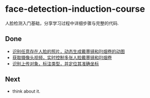 # face-detection-induction-course
人脸检测入门基础，分享学习过程中详细步骤与完整的代码.

## Done
* [识别任意存在人脸的照片，动态生成戴墨镜和叼烟卷的动图](input_static_pic_to_gif2_for_class.md)
* [获取摄像头视频，实时控制多张人脸戴墨镜和叼烟卷](input_video_stream_paste_mask.md)
* [识别上传对象，标注类型，并定位其准确坐标](upload_image_to_draw_bounding_box.md)

## Next
* think about it.
